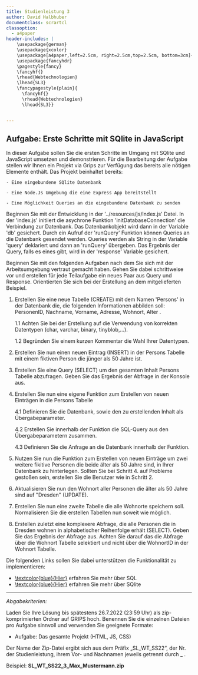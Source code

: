 ```yaml
---
title: Studienleistung 3
author: David Halbhuber
documentclass: scrartcl
classoption:
  - a4paper
header-includes: |
    \usepackage{german}
	\usepackage{xcolor} 
    \usepackage[a4paper,left=2.5cm, right=2.5cm,top=2.5cm, bottom=3cm]{geometry}
    \usepackage{fancyhdr}
    \pagestyle{fancy}
    \fancyhf{}
    \rhead{Webtechnologien}
    \lhead{SL3}
    \fancypagestyle{plain}{
      \fancyhf{}
      \rhead{Webtechnologien}
      \lhead{SL3}}


---
```




## Aufgabe: Erste Schritte mit SQlite in JavaScript 

In dieser Aufgabe sollen Sie die ersten Schritte im Umgang mit SQlite und JavaScript umsetzen und demonstrieren. 
Für die Bearbeitung der Aufgabe stellen wir Ihnen ein Projekt via Grips zur Verfügung das bereits alle nötigen Elemente enthält. 
Das Projekt beinhaltet bereits: 

	- Eine eingebundene SQlite Datenbank 
	
	- Eine Node.Js Umgebung die eine Express App bereitstellt
	
	- Eine Möglichkeit Queries an die eingebundene Datenbank zu senden 
	

Beginnen Sie mit der Entwicklung in der '../resources/js/index.js' Datei. In der 'index.js' initiiert die asychrone Funktion 'initDatabaseConnection' die Verbindung zur Datenbank. Das Datenbankobjekt wird dann in der Variable 'db' gesichert. Durch ein Aufruf der 'runQuery' Funktion können Queries an die Datenbank gesendet werden. Queries werden als String in der Variable 'query' deklariert und dann an 'runQuery' übergeben. Das Ergebnis der Query, falls es eines gibt, wird in der 'response' Variable gesichert. 

Beginnen Sie mit den folgenden Aufgaben nach dem Sie sich mit der Arbeitsumgebung vertraut gemacht haben. Gehen Sie dabei schrittweise vor und erstellen für jede Teilaufgabe ein neues Paar aus Query und Response. Orientierten Sie sich bei der Erstellung an dem mitgelieferten Beispiel.  

1. Erstellen Sie eine neue Tabelle (CREATE) mit dem Namen 'Persons' in der Datenbank die, die folgenden Informationen abbilden soll: PersonenID, Nachname, Vorname, 		Adresse, Wohnort, Alter .

	1.1 Achten Sie bei der Erstellung auf die Verwendung von korrekten Datentypen (char, varchar, binary, tinyblob,...). 
	
	1.2 Begründen Sie einem kurzen Kommentar die Wahl Ihrer Datentypen. 
		
2. Erstellen Sie nun einen neuen Eintrag (INSERT) in der Persons Tabelle mit einem fiktiven Person die jünger als 50 Jahre ist.
	
3. Erstellen Sie eine Query (SELECT) um den gesamten Inhalt Persons Tabelle abzufragen. Geben Sie das Ergebnis der Abfrage in der Konsole aus.  
	
4. Erstellen Sie nun eine eigene Funktion zum Erstellen von neuen Einträgen in die Persons Tabelle

	4.1 Definieren Sie die Datenbank, sowie den zu erstellenden Inhalt als Übergabeparameter. 
	
	4.2 Erstellen Sie innerhalb der Funktion die SQL-Query aus den Übergabeparametern zusammen. 
	
	4.3 Definieren Sie die Anfrage an die Datenbank innerhalb der Funktion. 
	
5. Nutzen Sie nun die Funktion zum Erstellen von neuen Einträge um zwei weitere fikitive Personen die beide älter als 50 Jahre sind, in Ihrer Datenbank zu hinterlegen. Sollten Sie bei Schritt 4. auf Probleme gestoßen sein, erstellen Sie die Benutzer wie in Schritt 2. 

6. Aktualisieren Sie nun den Wohnort aller Personen die älter als 50 Jahre sind auf "Dresden" (UPDATE). 

7. Erstellen Sie nun eine zweite Tabelle die alle Wohnorte speichern soll. Normalisieren Sie die erstellen Tabellen nun soweit wie möglich. 

8. Erstellen zuletzt eine komplexere Abfrage, die alle Personen die in Dresden wohnen in alphabetischer Reihenfolge erhält (SELECT). Geben Sie das Ergebnis der Abfrage aus. Achten Sie darauf das die Abfrage über die Wohnort Tabelle selektiert und nicht über die WohnortID in der Wohnort Tabelle. 



Die folgenden Links sollen Sie dabei unterstützen die Funktionalität zu implementieren:

- [\textcolor{blue}{Hier}]([https://www.chartjs.org/](https://www.w3schools.com/sql/sql_create_db.asp)) erfahren Sie mehr über SQL
- [\textcolor{blue}{Hier}]([https://developer.mozilla.org/en-US/docs/Web/API/Fetch_API](https://www.sqlite.org/docs.html)) erfahren Sie mehr über SQlite


------

*Abgabekriterien:*

Laden Sie Ihre Lösung bis spätestens 26.7.2022 (23:59 Uhr) als zip-komprimierten Ordner auf GRIPS hoch.  Benennen Sie die einzelnen Dateien pro Aufgabe sinnvoll und verwenden Sie geeignete Formate:

- Aufgabe: Das gesamte Projekt (HTML, JS, CSS)

Der Name der Zip-Datei ergibt sich aus dem Präfix „SL_WT_SS22“, der Nr. der Studienleistung, ihrem Vor- und Nachnamen jeweils getrennt durch _ .

 

Beispiel: **SL_WT_SS22_3_Max_Mustermann.zip**

